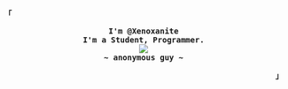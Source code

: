 <div align="justify">
<p align="left"><strong><samp>「</samp></strong></p>
  <p align="center">
    <samp>
      <b>
        I'm @Xenoxanite
      <br>
        I'm a Student, Programmer.
      </b>
      <br>
        <image src="https://readme-typing-svg.demolab.com?font=Fira+code&pause=1000&color=89B4FA&center=true&vCenter=true&width=650&height=80&lines=I'm+dumb;Just+a+little+brat;Linux+enthusiast;Learning+machine+learning;Interested+in+machine+learning+%26+ethical+hacking">
      <br>
      <b>
        ~ anonymous guy ~
      </b>
    </samp>
  </p>
<p align="right"><strong><samp>」</samp></strong></p>
</div>
